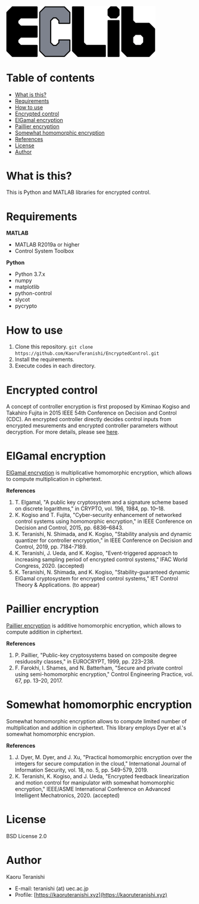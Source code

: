 <img src="https://github.com/KaoruTeranishi/EncryptedControl/blob/master/logo.png?raw=true" align="center" width="400" alt="header pic"/>

# Table of contents
- [What is this?](#what-is-this)
- [Requirements](#requirements)
- [How to use](#how-to-use)
- [Encrypted control](#encrypted-control)
- [ElGamal encryption](#elgamal-encryption)
- [Paillier encryption](#paillier-encryption)
- [Somewhat homomorphic encryption](#somewhat-homomorphic-encryption)
- [References](#references)
- [License](#license)
- [Author](#author)

# What is this?
This is Python and MATLAB libraries for encrypted control.

# Requirements

**MATLAB**
- MATLAB R2019a or higher
- Control System Toolbox

**Python**
- Python 3.7.x
- numpy
- matplotlib
- python-control
- slycot
- pycrypto

# How to use
1. Clone this repository. `git clone https://github.com/KaoruTeranishi/EncryptedControl.git`
1. Install the requirements.
1. Execute codes in each directory.

# Encrypted control
A concept of controller encryption is first proposed by Kiminao Kogiso and Takahiro Fujita in 2015 IEEE 54th Conference on Decision and Control (CDC).
An encrypted controller directly decides control inputs from encrypted mesurements and encrypted controller parameters without decryption.
For more details, please see [here](https://en.kimilab.tokyo/contents/31).

# ElGamal encryption
[ElGamal encryption](https://en.wikipedia.org/wiki/ElGamal_encryption) is multiplicative homomorphic encryption, which allows to compute multiplication in ciphertext.

**References**
1. T. Elgamal, "A public key cryptosystem and a signature scheme based on discrete logarithms," in CRYPTO, vol. 196, 1984, pp. 10–18.
1. K. Kogiso and T. Fujita, "Cyber-security enhancement of networked control systems using homomorphic encryption," in IEEE Conference on Decision and Control, 2015, pp. 6836–6843.
1. K. Teranishi, N. Shimada, and K. Kogiso, "Stability analysis and dynamic quantizer for controller encryption," in IEEE Conference on Decision and Control, 2019, pp. 7184-7189.
1. K. Teranishi, J. Ueda, and K. Kogiso, "Event-triggered approach to increasing sampling period of encrypted control systems," IFAC World Congress, 2020. (accepted)
1. K. Teranishi, N. Shimada, and K. Kogiso, "Stability-guaranteed dynamic ElGamal cryptosystem for encrypted control systems," IET Control Theory & Applications. (to appear)

# Paillier encryption
[Paillier encryption](https://en.wikipedia.org/wiki/Paillier_cryptosystem) is additive homomorphic encryption, which allows to compute addition in ciphertext.

**References**
1. P. Paillier, "Public-key cryptosystems based on composite degree residuosity classes," in EUROCRYPT, 1999, pp. 223–238.
1. F. Farokhi, I. Shames, and N. Batterham, "Secure and private control using semi-homomorphic encryption," Control Engineering Practice, vol. 67, pp. 13–20, 2017.

# Somewhat homomorphic encryption
Somewhat homomorphic encryption allows to compute limited number of multiplication and addition in ciphertext.
This library employs Dyer et al.'s somewhat homomorphic encrypion.

**References**
1. J. Dyer, M. Dyer, and J. Xu, "Practical homomorphic encryption over the integers for secure computation in the cloud," International Journal of Information Security, vol. 18, no. 5, pp. 549-579, 2019.
1. K. Teranishi, K. Kogiso, and J. Ueda, "Encrypted feedback linearization and motion control for manipulator with somewhat homomorphic encryption," IEEE/ASME International Conference on Advanced Intelligent Mechatronics, 2020. (accepted)

# License
BSD License 2.0

# Author
Kaoru Teranishi
- E-mail: teranishi (at) uec.ac.jp
- Profile: [https://kaoruteranishi.xyz](https://kaoruteranishi.xyz)

